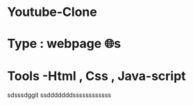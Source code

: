 # Youtube-Clone
# Type : webpage 🌐s
# Tools -Html , Css , Java-script 

sdsssdggit ssdddddddssssssssssss